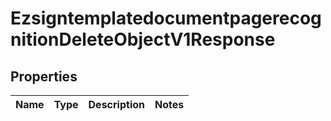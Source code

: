 
# EzsigntemplatedocumentpagerecognitionDeleteObjectV1Response

## Properties
| Name | Type | Description | Notes |
| ------------ | ------------- | ------------- | ------------- |




